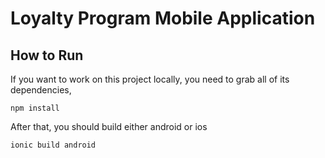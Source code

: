# Loyalty Program Mobile Application



## How to Run

If you want to work on this project locally, you need to grab all of its dependencies,
```
npm install
```

After that, you should build either android or ios 
```
ionic build android
```
